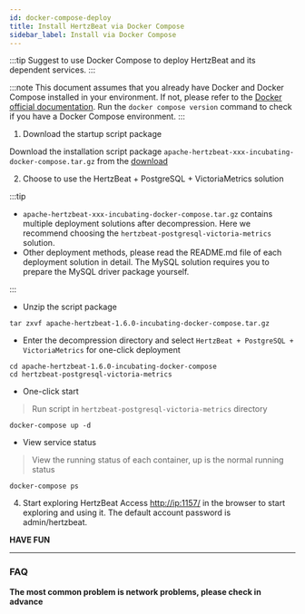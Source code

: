 ```yaml
---
id: docker-compose-deploy
title: Install HertzBeat via Docker Compose 
sidebar_label: Install via Docker Compose
---
```


:::tip
Suggest to use Docker Compose to deploy HertzBeat and its dependent services.
:::

:::note
This document assumes that you already have Docker and Docker Compose installed in your environment. If not, please refer to the [Docker official documentation](https://docs.docker.com/compose/install/).
Run the `docker compose version` command to check if you have a Docker Compose environment.
:::

1. Download the startup script package

Download the installation script package `apache-hertzbeat-xxx-incubating-docker-compose.tar.gz` from the [download](https://github.com/apache/hertzbeat/releases/download/v1.6.0/apache-hertzbeat-1.6.0-incubating-docker-compose.tar.gz)

2. Choose to use the HertzBeat + PostgreSQL + VictoriaMetrics solution

:::tip

- `apache-hertzbeat-xxx-incubating-docker-compose.tar.gz` contains multiple deployment solutions after decompression. Here we recommend choosing the `hertzbeat-postgresql-victoria-metrics` solution.
- Other deployment methods, please read the README.md file of each deployment solution in detail. The MySQL solution requires you to prepare the MySQL driver package yourself.

:::

- Unzip the script package

```shell
tar zxvf apache-hertzbeat-1.6.0-incubating-docker-compose.tar.gz
```

- Enter the decompression directory and select `HertzBeat + PostgreSQL + VictoriaMetrics` for one-click deployment

```shell
cd apache-hertzbeat-1.6.0-incubating-docker-compose    
cd hertzbeat-postgresql-victoria-metrics
```

- One-click start

> Run script in `hertzbeat-postgresql-victoria-metrics` directory

```shell
docker-compose up -d
```

- View service status

> View the running status of each container, up is the normal running status

```shell
docker-compose ps
```

4. Start exploring HertzBeat
   Access <http://ip:1157/> in the browser to start exploring and using it. The default account password is admin/hertzbeat.

**HAVE FUN**

----

### FAQ

**The most common problem is network problems, please check in advance**
